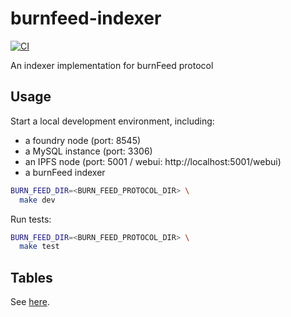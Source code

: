 # burnfeed-indexer
[![CI](https://github.com/AlZaeemOdion/burnfeed-indexer/actions/workflows/test.yml/badge.svg)](https://github.com/AlZaeemOdion/burnfeed-indexer/actions/workflows/test.yml)

An indexer implementation for burnFeed protocol

## Usage

Start a local development environment, including:
- a foundry node (port: 8545)
- a MySQL instance (port: 3306)
- an IPFS node (port: 5001 / webui: http://localhost:5001/webui)
- a burnFeed indexer

```sh
BURN_FEED_DIR=<BURN_FEED_PROTOCOL_DIR> \
  make dev
```

Run tests:
```sh
BURN_FEED_DIR=<BURN_FEED_PROTOCOL_DIR> \
  make test
```

## Tables

See [here](https://github.com/AlZaeemOdion/burnfeed-indexer/blob/main/scripts/ddl.sql).
